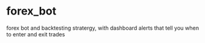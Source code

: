 # forex_bot

forex bot and backtesting stratergy, with dashboard alerts that tell you when to enter and exit trades
